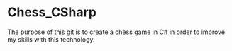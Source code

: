 # Chess_CSharp
The purpose of this git is to create a chess game in C# in order to improve my skills with this technology.
